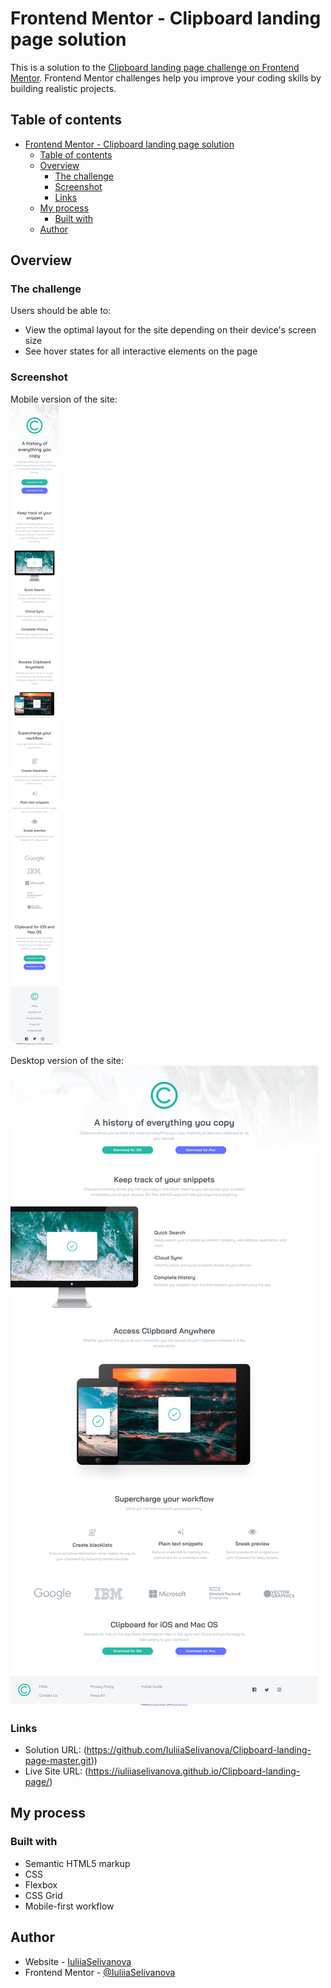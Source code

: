 # Frontend Mentor - Clipboard landing page solution

This is a solution to the [Clipboard landing page challenge on Frontend Mentor](https://www.frontendmentor.io/challenges/clipboard-landing-page-5cc9bccd6c4c91111378ecb9). Frontend Mentor challenges help you improve your coding skills by building realistic projects. 

## Table of contents
  
- [Frontend Mentor - Clipboard landing page solution](#frontend-mentor---clipboard-landing-page-solution)
  - [Table of contents](#table-of-contents)
  - [Overview](#overview)
    - [The challenge](#the-challenge)
    - [Screenshot](#screenshot)
    - [Links](#links)
  - [My process](#my-process)
    - [Built with](#built-with)
  - [Author](#author)

## Overview

### The challenge

Users should be able to:

- View the optimal layout for the site depending on their device's screen size
- See hover states for all interactive elements on the page

### Screenshot
Mobile version of the site:  
![Alt text](image-1.png)

Desktop version of the site:
![Alt text](image.png)

### Links

- Solution URL: (https://github.com/IuliiaSelivanova/Clipboard-landing-page-master.git))
- Live Site URL: (https://iuliiaselivanova.github.io/Clipboard-landing-page/)

## My process

### Built with

- Semantic HTML5 markup
- CSS
- Flexbox
- CSS Grid
- Mobile-first workflow

## Author

- Website - [IuliiaSelivanova](https://github.com/IuliiaSelivanova)
- Frontend Mentor - [@IuliiaSelivanova](https://www.frontendmentor.io/profile/IuliiaSelivanova)
